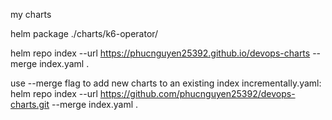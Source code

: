 my charts

helm package ./charts/k6-operator/

helm repo index --url https://phucnguyen25392.github.io/devops-charts --merge index.yaml .

use --merge flag to add new charts to an existing index incrementally.yaml:
helm repo index --url https://github.com/phucnguyen25392/devops-charts.git --merge index.yaml .
